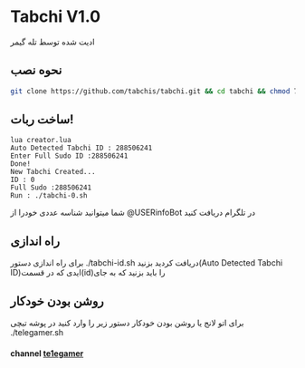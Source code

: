 # Tabchi V1.0
ادیت شده توسط تله گیمر

## نحوه نصب
```bash
git clone https://github.com/tabchis/tabchi.git && cd tabchi && chmod 777 install.sh && chmod 777 telegamer.sh && ./install.sh && lua creator.lua
```
## ساخت ربات!
```
lua creator.lua
Auto Detected Tabchi ID : 288506241
Enter Full Sudo ID :288506241
Done!
New Tabchi Created...
ID : 0
Full Sudo :288506241
Run : ./tabchi-0.sh
```
شما میتوانید شناسه عددی خودرا از @USERinfoBot در تلگرام دریافت کنید

## راه اندازی
برای راه اندازی دستور 
./tabchi-id.sh
دریافت کردید بزنید(Auto Detected Tabchi ID)ایدی که در قسمت(id)را باید بزنید که به جای

## روشن بودن خودکار
برای اتو لانج یا روشن بودن خودکار دستور زیر را وارد کنید در پوشه تبچی
./telegamer.sh

#### channel      [te1egamer](https://telegram.me/te1egamer)

